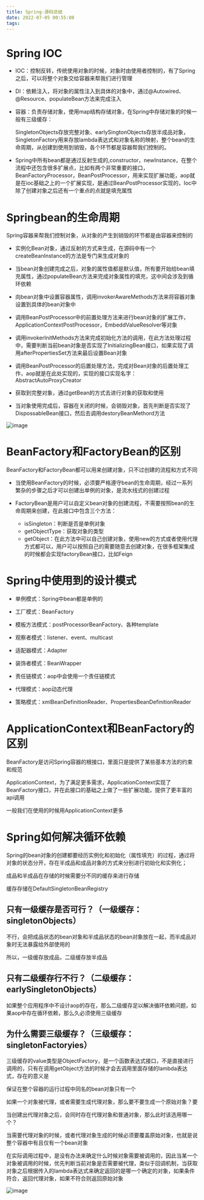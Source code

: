 ```yaml
---
title: Spring-源码总结
date: 2022-07-05 00:55:08
tags:
---
```


# Spring IOC

- IOC：控制反转，传统使用对象的时候，对象时由使用者控制的，有了Spring之后，可以将整个对象交给容器来帮我们进行管理

  

- DI：依赖注入，将对象的属性注入到具体的对象中，通过@Autowired、@Resource、populateBean方法来完成注入

  

- 容器：负责存储对象，使用map结构存储对象，在Spring中存储对象的时候一般有三级缓存：

  SingletonObjects存放完整对象、earlySingtonObjects存放半成品对象，SingletonFactory用来存放lambda表达式和对象名称的映射，整个bean的生命周期，从创建到使用到销毁，各个环节都是容器帮我们控制的。

  

- Spring中所有bean都是通过反射生成的,constructor，newInstance，在整个流程中还包含很多扩展点，比如有两个非常重要的接口，BeanFactoryProcessor，BeanPostProcessor，用来实现扩展功能，aop就是在ioc基础之上的一个扩展实现，是通过BeanPostProcessor实现的，Ioc中除了创建对象之后还有一个重点的点就是填充属性



<!-- more -->

# Springbean的生命周期

Spring容器来帮我们控制对象，从对象的产生到销毁的环节都是由容器来控制的

- 实例化Bean对象，通过反射的方式来生成，在源码中有一个createBeanInstance的方法是专门来生成对象的

- 当bean对象创建完成之后，对象的属性值都是默认值，所有要开始给bean填充属性，通过populateBean方法来完成对象属性的填充，这中间会涉及到循环依赖

- 向bean对象中设置容器属性，调用invokerAwareMethods方法来将容器对象设置到具体的bean对象中

- 调用BeanPostProcessor中的前置处理方法来进行bean对象的扩展工作，ApplicationContextPostProcessor，EmbeddValueResolver等对象

- 调用invokerInitMethods方法来完成初始化方法的调用，在此方法处理过程中，需要判断当前bean对象是否实现了InitializingBean接口，如果实现了调用afterPropertiesSet方法来最后设置Bean对象

- 调用BeanPostProcessor的后置处理方法，完成对Bean对象的后置处理工作，aop就是在此处实现的，实现的接口实现名字：AbstractAutoProxyCreator

- 获取到完整对象，通过getBean的方式去进行对象的获取和使用

- 当对象使用完成后，容器在关闭的时候，会销毁对象，首先判断是否实现了DispossableBean接口，然后去调用destoryBeanMethord方法

![image](./Spring-源码总结/life.png)

# BeanFactory和FactoryBean的区别

BeanFactory和FactoryBean都可以用来创建对象，只不过创建的流程和方式不同

- 当使用BeanFactory的时候，必须要严格遵守bean的生命周期，经过一系列繁杂的步骤之后才可以创建出单例的对象，是流水线式的创建过程

  

- FactoryBean是用户可以自定义bean对象的创建流程，不需要按照bean的生命周期来创建，在此接口中包含三个方法：

  - isSingleton：判断是否是单例对象
  - getObjectType：获取对象的类型
  - getObject：在此方法中可以自己创建对象，使用new的方式或者使用代理方式都可以，用户可以按照自己的需要随意去创建对象，在很多框架集成的时候都会实现factoryBean接口，比如Feign

# Spring中使用到的设计模式

- 单例模式：Spring中bean都是单例的

- 工厂模式：BeanFactory

- 模板方法模式：postProcessorBeanFactory、各种template

- 观察者模式：listener、event、multicast

- 适配器模式：Adapter

- 装饰者模式：BeanWrapper

- 责任链模式：aop中会使用一个责任链模式

- 代理模式：aop动态代理

- 策略模式：xmlBeanDefinitionReader、PropertiesBeanDefinitionReader

# ApplicationContext和BeanFactory的区别

BeanFactory是访问Spring容器的根接口，里面只是提供了某些基本方法的约束和规范

ApplicationContext，为了满足更多需求，ApplicationContext实现了BeanFactory接口，并在此接口的基础之上做了一些扩展功能，提供了更丰富的api调用

一般我们在使用的时候用ApplicationContext更多

# Spring如何解决循环依赖

Spring的bean对象的创建都要经历实例化和初始化（属性填充）的过程，通过将对象的状态分开，存在半成品和成品对象的方式来分别进行初始化和实例化；

成品和半成品在存储的时候需要分不同的缓存来进行存储

缓存存储在DefaultSingletonBeanRegistry

## 只有一级缓存是否可行？（一级缓存：singletonObjects）

不行，会把成品状态的bean对象和半成品状态的bean对象放在一起，而半成品对象时无法暴露给外部使用的

所以，一级缓存放成品，二级缓存放半成品

## 只有二级缓存行不行？（二级缓存：earlySingletonObjects）

如果整个应用程序中不设计aop的存在，那么二级缓存足以解决循环依赖问题，如果aop中存在循环依赖，那么久必须使用三级缓存

## 为什么需要三级缓存？（三级缓存：singletonFactoryies）

三级缓存的value类型是ObjectFactory，是一个函数表达式接口，不是直接进行调用的，只有在调用getObject方法的时候才会去调用里面存储的lambda表达式，存在的意义是

保证在整个容器的运行过程中同名的bean对象只有一个

如果一个对象被代理，或者需要生成代理对象，那么要不要生成一个原始对象？要

当创建出代理对象之后，会同时存在代理对象和普通对象，那么此时该选用哪一个？

当需要代理对象的时候，或者代理对象生成的时候必须要覆盖原始对象，也就是说整个容器中有且仅有一个bean对象

在实际调用过程中，是没有办法来确定什么时候对象需要被调用的，因此当某一个对象被调用的时候，优先判断当前对象是否需要被代理，类似于回调机制，当获取对象之后根据传入的lambda表达式来确定返回的是哪一个确定的对象，如果条件符合，返回代理对象，如果不符合则返回原始对象

![image](./Spring-源码总结/dependency.png)
